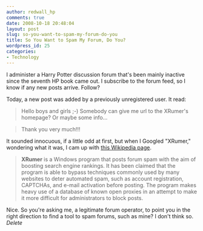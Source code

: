 ```yaml
---
author: redwall_hp
comments: true
date: 2008-10-18 20:48:04
layout: post
slug: so-you-want-to-spam-my-forum-do-you
title: So You Want to Spam My Forum, Do You?
wordpress_id: 25
categories:
- Technology
---
```


I administer a Harry Potter discussion forum that's been mainly inactive since the seventh HP book came out. I subscribe to the forum feed, so I know if any new posts arrive. Follow?

Today, a new post was added by a previously unregistered user. It read:


> Hello boys and girls ;-)
Somebody can give me url to the XRumer's homepage?
Or maybe some info...

>Thank you very much!!!


It sounded innocuous, if a little odd at first, but when I Googled "XRumer," wondering what it was, I cam up with [this Wikipedia page](http://http//en.wikipedia.org/wiki/Xrumer).


> **XRumer** is a Windows program that posts forum spam with the aim of boosting search engine rankings. It has been claimed that the program is able to bypass techniques commonly used by many websites to deter automated spam, such as account registration, CAPTCHAs, and e-mail activation before posting. The program makes heavy use of a database of known open proxies in an attempt to make it more difficult for administrators to block posts.


Nice. So you're asking me, a legitimate forum operator, to point you in the right direction to find a tool to spam forums, such as mine? I don't think so. *Delete*
